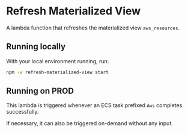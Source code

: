 # Refresh Materialized View

A lambda function that refreshes the materialized view `aws_resources`.

## Running locally
With your local environment running, run:

```bash
npm -w refresh-materialized-view start
```

## Running on PROD
This lambda is triggered whenever an ECS task prefixed `Aws` completes successfully.

If necessary, it can also be triggered on-demand without any input.
